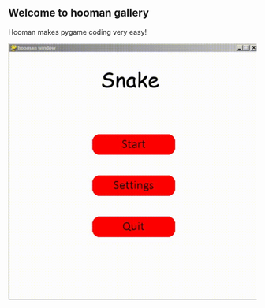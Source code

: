 Welcome to hooman gallery
---

Hooman makes pygame coding very easy! 


[![](https://github.com/Abdur-rahmaanJ/hooman/raw/master/assets/snake.gif)](./gallery/snake_game)